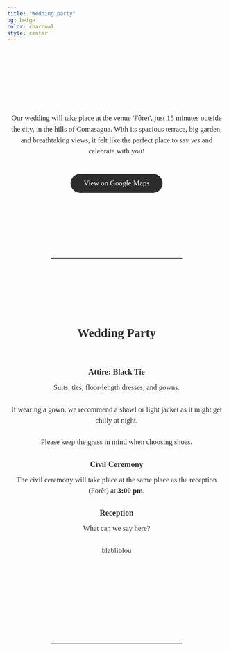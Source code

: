 ```yaml
---
title: "Wedding party"
bg: beige
color: charcoal
style: center
---
```


<div id="Pre-Wedding" style="padding-top: 0px; margin-top: -250px;"> <!-- avoid empty space after auto-scrolling -->



<!-- The Venue -->
<div style="
  text-align: center;
  margin: 0 20px 40px 20px;
  font-family: 'Playfair Display', serif;
  font-size: 2em;                           /* big but smaller than names */
  color: #2C2C2C;                            /* softer accent color */
  letter-spacing: 1px;
  line-height: 1.2;
  text-shadow: 0.5px 0.5px 1px rgba(0,0,0,0.1);
">
  <strong>The Venue</strong>
</div>


<!-- photo of the Venue -->
<div style="
  width: 100%;
  aspect-ratio: 16 / 9;
  background: url('/assets/img/venue_foret_inst_1_cut_2.png') no-repeat center center;
  background-size: cover;
  border-radius: 8px; /* optional: soften corners */
">
</div>


<!-- text about the venue -->
<div style="
  color: #2C2C2C;
  font-family: 'Playfair Display', serif;
  line-height: 1.5;
  text-align: center;
  max-width: 700px;
  margin: 40px auto;
">
  <p style="font-size: 1.2em;">
    Our wedding will take place at the venue 'Fôret', just 15 minutes outside the city, in the hills of Comasagua. With its spacious terrace, big garden, and breathtaking views, it felt like the perfect place to say <em>yes</em> and celebrate with you!
  </p>
</div>

<!-- Google Maps Button -->
<div style="text-align: center; margin-top: 20px;">
  <a href="https://maps.app.goo.gl/UUYhwFLp6w7YjkA89" target="_blank" 
     style="
       display: inline-block;
       background-color: #2C2C2C;   /* warm accent */
       color: #fff;
       font-family: 'Playfair Display', serif;
       font-size: 1.2em;
       padding: 12px 30px;
       border-radius: 30px;
       text-decoration: none;
       transition: background-color 0.3s ease;
     "
     onmouseover="this.style.backgroundColor='#8B5E3C'"
     onmouseout="this.style.backgroundColor='#6B4226'">
    View on Google Maps
  </a>
</div>



<div style="margin-top: 150px;"></div>   <!-- add blank space above -->
<hr style="border: none; border-top: 1px solid #aaa; margin: 40px auto; width: 60%;">
<div style="margin-top: 150px;"></div>   <!-- add blank space above -->



<!-- Wedding Party -->
<div style="
  color: #2C2C2C;
  font-family: 'Playfair Display', serif;
  line-height: 1.5;
  text-align: center;
  max-width: 700px;
  margin: 40px auto;
">
  <!-- Title -->
  <strong>
    <div style="font-size: 2em; margin-bottom: 0.5em;">
      Wedding Party<br><br>
    </div>
  </strong>

  <!-- Attire -->
  <strong>
    <div style="font-size: 1.3em; margin-bottom: 0.5em;">
      Attire: Black Tie
    </div>
  </strong>
  <div style="font-size: 1.2em; margin-bottom: 1.5em;">
    Suits, ties, floor-length dresses, and gowns. <br><br>
    If wearing a gown, we recommend a shawl or light jacket as it might get chilly at night. <br><br>
    Please keep the grass in mind when choosing shoes.
  </div>

  <!-- Civil Ceremony -->
  <strong>
    <div style="font-size: 1.3em; margin-bottom: 0.5em;">
      Civil Ceremony
    </div>
  </strong>
  <div style="font-size: 1.2em; margin-bottom: 1.5em;">
    The civil ceremony will take place at the same place as the reception (Forêt) at <strong>3:00 pm</strong>.
  </div>

  <!-- Reception -->
  <strong>
    <div style="font-size: 1.3em; margin-bottom: 0.5em;">
      Reception
    </div>
  </strong>
  <div style="font-size: 1.2em; margin-bottom: 1.5em;">
    What can we say here? <br><br>
    blabliblou
  </div>

</div>


<div style="margin-top: 200px;"></div>   <!-- add blank space above -->
<hr style="border: none; border-top: 1px solid #aaa; margin: 40px auto; width: 60%;">